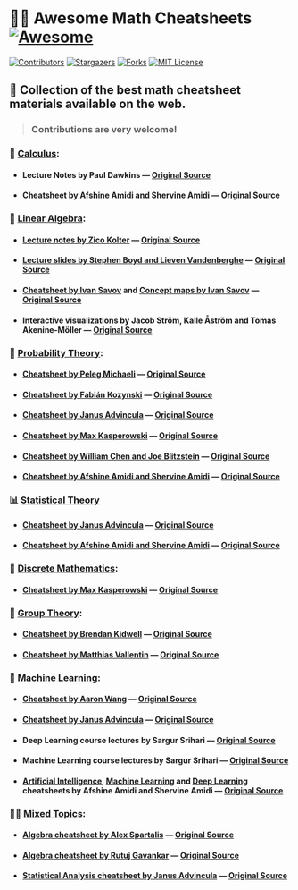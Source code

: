 # :man_teacher: **Awesome Math Cheatsheets** [![Awesome](https://cdn.rawgit.com/sindresorhus/awesome/d7305f38d29fed78fa85652e3a63e154dd8e8829/media/badge.svg)](https://github.com/sindresorhus/awesome)

[![Contributors][contributors-shield]][contributors-url]
[![Stargazers][stars-shield]][stars-url]
[![Forks][forks-shield]][forks-url]
[![MIT License][license-shield]][license-url]

## :scroll: Collection of the best math cheatsheet materials available on the web.

> ### Contributions are very welcome!


### :milky_way: [Calculus](https://github.com/geotrush/Awesome-Math-Cheatsheets/blob/main/Calculus):

- #### Lecture Notes by Paul Dawkins — [Original Source](https://tutorial.math.lamar.edu/)

- #### [Cheatsheet by Afshine Amidi and Shervine Amidi](https://github.com/geotrush/Awesome-Math-Cheatsheets/blob/main/Calculus/amidi_twins.pdf) — [Original Source](https://github.com/shervinea/stanford-cme-102-ordinary-differential-equations)


### :mechanical_arm: [Linear Algebra](https://github.com/geotrush/Awesome-Math-Cheatsheets/blob/main/Linear-Algebra):

- #### [Lecture notes by Zico Kolter](https://github.com/geotrush/Awesome-Math-Cheatsheets/blob/main/Linear-Algebra/kolter.pdf) — [Original Source](http://cs229.stanford.edu/notes2020fall/notes2020fall/linalg2.pdf)

- #### [Lecture slides by Stephen Boyd and Lieven Vandenberghe](https://github.com/geotrush/Awesome-Math-Cheatsheets/blob/main/Linear-Algebra/boyd_and_vandenberghe.pdf) — [Original Source](http://vmls-book.stanford.edu/)

- #### [Cheatsheet by Ivan Savov](https://github.com/geotrush/Awesome-Math-Cheatsheets/blob/main/Linear-Algebra/savov_cheatsheet.pdf) and [Concept maps by Ivan Savov](https://github.com/geotrush/Awesome-Math-Cheatsheets/blob/main/Linear-Algebra/savov_concept_maps.pdf) — [Original Source](https://minireference.com/)

- #### Interactive visualizations by Jacob Ström, Kalle Åström and Tomas Akenine-Möller — [Original Source](http://immersivemath.com/ila/tableofcontents.html)


### :game_die: [Probability Theory](https://github.com/geotrush/Awesome-Math-Cheatsheets/blob/main/Probability-Theory):

- #### [Cheatsheet by Peleg Michaeli](https://github.com/geotrush/Awesome-Math-Cheatsheets/blob/main/Probability-Theory/michaeli.pdf) — [Original Source](https://web.cs.elte.hu/~mesti/valszam/kepletek)

- #### [Cheatsheet by Fabián Kozynski](https://github.com/geotrush/Awesome-Math-Cheatsheets/blob/main/Probability-Theory/kozynski.pdf) — [Original Source](https://github.com/mitx-data-science/6.431x)

- #### [Cheatsheet by Janus Advincula](https://github.com/geotrush/Awesome-Math-Cheatsheets/blob/main/Probability-Theory/advincula.pdf) — [Original Source](https://github.com/mynameisjanus/6431xProbability)

- #### [Cheatsheet by Max Kasperowski](https://github.com/geotrush/Awesome-Math-Cheatsheets/blob/main/Probability-Theory/chen_and_blitzstein.pdf) — [Original Source](https://github.com/wzchen/probability_cheatsheet)

- #### [Cheatsheet by William Chen and Joe Blitzstein](https://github.com/geotrush/Awesome-Math-Cheatsheets/blob/main/Probability-Theory/chen_and_blitzstein.pdf) — [Original Source](https://github.com/wzchen/probability_cheatsheet)

- #### [Cheatsheet by Afshine Amidi and Shervine Amidi](https://github.com/geotrush/Awesome-Math-Cheatsheets/blob/main/Probability-Theory/amidi_twins.pdf) — [Original Source](https://github.com/shervinea/stanford-cme-106-probability-and-statistics)


### :bar_chart: [Statistical Theory](https://github.com/geotrush/Awesome-Math-Cheatsheets/blob/main/Statistical-Theory)

- #### [Cheatsheet by Janus Advincula](https://github.com/geotrush/Awesome-Math-Cheatsheets/blob/main/Statistical-Theory/advincula.pdf) — [Original Source](https://github.com/mynameisjanus/186501xStatistics)

- #### [Cheatsheet by Afshine Amidi and Shervine Amidi](https://github.com/geotrush/Awesome-Math-Cheatsheets/blob/main/Statistical-Theory/amidi_twins.pdf) — [Original Source](https://github.com/shervinea/stanford-cme-106-probability-and-statistics)


### :diamond_shape_with_a_dot_inside: [Discrete Mathematics](https://github.com/geotrush/Awesome-Math-Cheatsheets/blob/main/Discrete-Mathematics):

- #### [Cheatsheet by Max Kasperowski](https://github.com/geotrush/Awesome-Math-Cheatsheets/blob/main/Discrete-Mathematics/kasperowski.pdf) — [Original Source](https://github.com/Eddykasp/maths-cheatsheets)


### :ring: [Group Theory](https://github.com/geotrush/Awesome-Math-Cheatsheets/blob/main/Group-Theory):

- #### [Cheatsheet by Brendan Kidwell](https://github.com/geotrush/Awesome-Math-Cheatsheets/blob/main/Group-Theory/kidwell.pdf) — [Original Source](https://www.glump.net/content/abstract_algebra_cheat/index.pdf)

- #### [Cheatsheet by Matthias Vallentin](https://github.com/geotrush/Awesome-Math-Cheatsheets/blob/main/Group-Theory/vallentin.pdf) — [Original Source](https://github.com/mavam/abstract-algebra-cheatsheet)


### :robot: [Machine Learning](https://github.com/geotrush/Awesome-Math-Cheatsheets/blob/main/Machine-Learning):

- #### [Cheatsheet by Aaron Wang](https://github.com/geotrush/Awesome-Math-Cheatsheets/blob/main/Machine-Learning/wang.pdf) — [Original Source](https://github.com/aaronwangy/Data-Science-Cheatsheet)

- #### [Cheatsheet by Janus Advincula](https://github.com/geotrush/Awesome-Math-Cheatsheets/blob/main/Machine-Learning/advincula.pdf) — [Original Source](https://github.com/mynameisjanus/686xMachineLearning)

- #### Deep Learning course lectures by Sargur Srihari — [Original Source](https://cedar.buffalo.edu/~srihari/CSE676/index.html)

- #### Machine Learning course lectures by Sargur Srihari — [Original Source](https://cedar.buffalo.edu/~srihari/CSE574/index.html)

- #### [Artificial Intelligence](https://github.com/geotrush/Awesome-Math-Cheatsheets/blob/main/Machine-Learning/amidi_twins_ai.pdf), [Machine Learning](https://github.com/geotrush/Awesome-Math-Cheatsheets/blob/main/Machine-Learning/amidi_twins_ml.pdf) and [Deep Learning](https://github.com/geotrush/Awesome-Math-Cheatsheets/blob/main/Machine-Learning/amidi_twins_dl.pdf) cheatsheets by Afshine Amidi and Shervine Amidi — [Original Source](https://github.com/afshinea)


### :man_juggling: [Mixed Topics](https://github.com/geotrush/Awesome-Math-Cheatsheets/blob/main/Mixed-Topics):

- #### [Algebra cheatsheet by Alex Spartalis](https://github.com/geotrush/Awesome-Math-Cheatsheets/blob/main/Mixed-Topics/spartalis.pdf) — [Original Source](http://www.alexspartalis.com/uploads/3/5/9/8/3598073/all_in_one_cheat_sheet_v2.6_web.pdf)

- #### [Algebra cheatsheet by Rutuj Gavankar](https://github.com/geotrush/Awesome-Math-Cheatsheets/blob/main/Mixed-Topics/gavankar.pdf) — [Original Source](https://github.com/rutujsg/math_cheat_sheet)

- #### [Statistical Analysis cheatsheet by Janus Advincula](https://github.com/geotrush/Awesome-Math-Cheatsheets/blob/main/Mixed-Topics/advincula.pdf) — [Original Source](https://github.com/mynameisjanus/14310xDataAnalysis)


<!-- MARKDOWN LINKS -->
[contributors-shield]: https://img.shields.io/github/contributors/geotrush/Awesome-Math-Cheatsheets.svg?style=for-the-badge
[contributors-url]: https://github.com/geotrush/Awesome-Math-Cheatsheets/graphs/contributors
[stars-shield]: https://img.shields.io/github/stars/geotrush/Awesome-Math-Cheatsheets.svg?style=for-the-badge
[stars-url]: https://github.com/geotrush/Awesome-Math-Cheatsheets/stargazers
[forks-shield]: https://img.shields.io/github/forks/geotrush/Awesome-Math-Cheatsheets.svg?style=for-the-badge
[forks-url]: https://github.com/geotrush/Awesome-Math-Cheatsheets/network/members
[license-shield]: https://img.shields.io/github/license/geotrush/Awesome-Math-Cheatsheets.svg?style=for-the-badge
[license-url]: https://github.com/geotrush/Awesome-Math-Cheatsheets/blob/main/LICENSE.md
